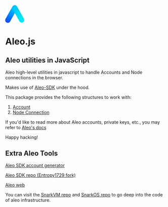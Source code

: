 <img src="./public/aleo.svg" alt="drawing" width="60"/>

# Aleo.js

## Aleo utilities in JavaScript

Aleo high-level utilities in javascript to handle Accounts and Node connections in the browser.

Makes use of [Aleo-SDK](https://www.npmjs.com/package/@entropy1729/aleo-sdk) under the hood.

This package provides the following structures to work with:

1. [Account](https://entropy1729.github.io/aleo-js/Account.html)
2. [Node Connection](https://entropy1729.github.io/aleo-js/NodeConnection.html)

If you'd like to read more about Aleo accounts, private keys, etc., you may refer to [Aleo's docs](https://developer.aleo.org/concepts/accounts)

Happy hacking!

## Extra Aleo Tools

[Aleo SDK account generator](https://aleohq.github.io/aleo/)

[Aleo SDK repo (Entropy1729 fork)](https://github.com/Entropy1729/aleo)

[Aleo web](https://www.aleo.org/)

You can visit the [SnarkVM repo](https://github.com/AleoHQ/snarkVM) and [SnarkOS repo](https://github.com/AleoHQ/snarkOS) to go deep into the code of aleo infrastructure.
